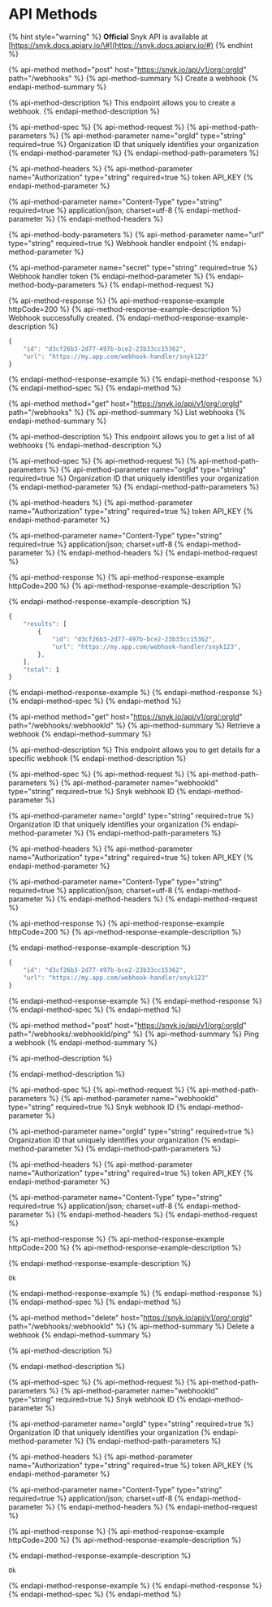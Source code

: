 # API Methods

{% hint style="warning" %}
**Official** Snyk API is available at [https://snyk.docs.apiary.io/\#](https://snyk.docs.apiary.io/#)
{% endhint %}

{% api-method method="post" host="https://snyk.io/api/v1/org/:orgId" path="/webhooks" %}
{% api-method-summary %}
Create a webhook
{% endapi-method-summary %}

{% api-method-description %}
This endpoint allows you to create a webhook.
{% endapi-method-description %}

{% api-method-spec %}
{% api-method-request %}
{% api-method-path-parameters %}
{% api-method-parameter name="orgId" type="string" required=true %}
Organization ID that uniquely identifies your organization
{% endapi-method-parameter %}
{% endapi-method-path-parameters %}

{% api-method-headers %}
{% api-method-parameter name="Authorization" type="string" required=true %}
token API\_KEY
{% endapi-method-parameter %}

{% api-method-parameter name="Content-Type" type="string" required=true %}
application/json; charset=utf-8
{% endapi-method-parameter %}
{% endapi-method-headers %}

{% api-method-body-parameters %}
{% api-method-parameter name="url" type="string" required=true %}
Webhook handler endpoint
{% endapi-method-parameter %}

{% api-method-parameter name="secret" type="string" required=true %}
Webhook handler token
{% endapi-method-parameter %}
{% endapi-method-body-parameters %}
{% endapi-method-request %}

{% api-method-response %}
{% api-method-response-example httpCode=200 %}
{% api-method-response-example-description %}
Webhook successfully created.
{% endapi-method-response-example-description %}

```javascript
{
    "id": ​"d3cf26b3-2d77-497b-bce2-23b33cc15362"​,
    "url": ​"https://my.app.com/webhook-handler/snyk123"​
}
```
{% endapi-method-response-example %}
{% endapi-method-response %}
{% endapi-method-spec %}
{% endapi-method %}

{% api-method method="get" host="https://snyk.io/api/v1/org/:orgId" path="/webhooks" %}
{% api-method-summary %}
List webhooks
{% endapi-method-summary %}

{% api-method-description %}
This endpoint allows you to get a list of all webhooks
{% endapi-method-description %}

{% api-method-spec %}
{% api-method-request %}
{% api-method-path-parameters %}
{% api-method-parameter name="orgId" type="string" required=true %}
Organization ID that uniquely identifies your organization
{% endapi-method-parameter %}
{% endapi-method-path-parameters %}

{% api-method-headers %}
{% api-method-parameter name="Authorization" type="string" required=true %}
token API\_KEY
{% endapi-method-parameter %}

{% api-method-parameter name="Content-Type" type="string" required=true %}
application/json; charset=utf-8
{% endapi-method-parameter %}
{% endapi-method-headers %}
{% endapi-method-request %}

{% api-method-response %}
{% api-method-response-example httpCode=200 %}
{% api-method-response-example-description %}

{% endapi-method-response-example-description %}

```javascript
{
    "results": [
        {
            "id": ​"d3cf26b3-2d77-497b-bce2-23b33cc15362"​, 
            "url": ​"https://my.app.com/webhook-handler/snyk123",​
        },
    ],
    "total": ​1
}
```
{% endapi-method-response-example %}
{% endapi-method-response %}
{% endapi-method-spec %}
{% endapi-method %}

{% api-method method="get" host="https://snyk.io/api/v1/org/:orgId" path="/webhooks/:webhookId" %}
{% api-method-summary %}
Retrieve a webhook
{% endapi-method-summary %}

{% api-method-description %}
This endpoint allows you to get details for a specific webhook
{% endapi-method-description %}

{% api-method-spec %}
{% api-method-request %}
{% api-method-path-parameters %}
{% api-method-parameter name="webhookId" type="string" required=true %}
Snyk webhook ID
{% endapi-method-parameter %}

{% api-method-parameter name="orgId" type="string" required=true %}
Organization ID that uniquely identifies your organization
{% endapi-method-parameter %}
{% endapi-method-path-parameters %}

{% api-method-headers %}
{% api-method-parameter name="Authorization" type="string" required=true %}
token API\_KEY
{% endapi-method-parameter %}

{% api-method-parameter name="Content-Type" type="string" required=true %}
application/json; charset=utf-8
{% endapi-method-parameter %}
{% endapi-method-headers %}
{% endapi-method-request %}

{% api-method-response %}
{% api-method-response-example httpCode=200 %}
{% api-method-response-example-description %}

{% endapi-method-response-example-description %}

```javascript
{
    "id": ​"d3cf26b3-2d77-497b-bce2-23b33cc15362"​,
    "url": ​"https://my.app.com/webhook-handler/snyk123"​
}
```
{% endapi-method-response-example %}
{% endapi-method-response %}
{% endapi-method-spec %}
{% endapi-method %}

{% api-method method="post" host="https://snyk.io/api/v1/org/:orgId" path="/webhooks/:webhookId/ping" %}
{% api-method-summary %}
Ping a webhook
{% endapi-method-summary %}

{% api-method-description %}

{% endapi-method-description %}

{% api-method-spec %}
{% api-method-request %}
{% api-method-path-parameters %}
{% api-method-parameter name="webhookId" type="string" required=true %}
Snyk webhook ID
{% endapi-method-parameter %}

{% api-method-parameter name="orgId" type="string" required=true %}
Organization ID that uniquely identifies your organization
{% endapi-method-parameter %}
{% endapi-method-path-parameters %}

{% api-method-headers %}
{% api-method-parameter name="Authorization" type="string" required=true %}
token API\_KEY
{% endapi-method-parameter %}

{% api-method-parameter name="Content-Type" type="string" required=true %}
application/json; charset=utf-8
{% endapi-method-parameter %}
{% endapi-method-headers %}
{% endapi-method-request %}

{% api-method-response %}
{% api-method-response-example httpCode=200 %}
{% api-method-response-example-description %}

{% endapi-method-response-example-description %}

```text
Ok
```
{% endapi-method-response-example %}
{% endapi-method-response %}
{% endapi-method-spec %}
{% endapi-method %}

{% api-method method="delete" host="https://snyk.io/api/v1/org/:orgId" path="/webhooks/:webhookId" %}
{% api-method-summary %}
Delete a webhook
{% endapi-method-summary %}

{% api-method-description %}

{% endapi-method-description %}

{% api-method-spec %}
{% api-method-request %}
{% api-method-path-parameters %}
{% api-method-parameter name="webhookId" type="string" required=true %}
Snyk webhook ID
{% endapi-method-parameter %}

{% api-method-parameter name="orgId" type="string" required=true %}
Organization ID that uniquely identifies your organization
{% endapi-method-parameter %}
{% endapi-method-path-parameters %}

{% api-method-headers %}
{% api-method-parameter name="Authorization" type="string" required=true %}
token API\_KEY
{% endapi-method-parameter %}

{% api-method-parameter name="Content-Type" type="string" required=true %}
application/json; charset=utf-8
{% endapi-method-parameter %}
{% endapi-method-headers %}
{% endapi-method-request %}

{% api-method-response %}
{% api-method-response-example httpCode=200 %}
{% api-method-response-example-description %}

{% endapi-method-response-example-description %}

```text
Ok
```
{% endapi-method-response-example %}
{% endapi-method-response %}
{% endapi-method-spec %}
{% endapi-method %}

